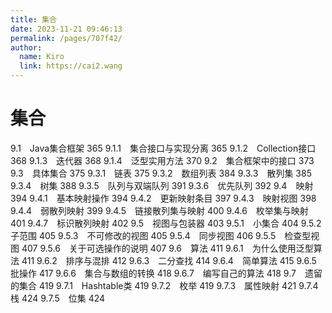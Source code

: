 ```yaml
---
title: 集合
date: 2023-11-21 09:46:13
permalink: /pages/707f42/
author: 
  name: Kiro
  link: https://cai2.wang
---
```

# 集合 

9.1　Java集合框架 365
9.1.1　集合接口与实现分离 365
9.1.2　Collection接口 368
9.1.3　迭代器 368
9.1.4　泛型实用方法 370
9.2　集合框架中的接口 373
9.3　具体集合 375
9.3.1　链表 375
9.3.2　数组列表 384
9.3.3　散列集 385
9.3.4　树集 388
9.3.5　队列与双端队列 391
9.3.6　优先队列 392
9.4　映射 394
9.4.1　基本映射操作 394
9.4.2　更新映射条目 397
9.4.3　映射视图 398
9.4.4　弱散列映射 399
9.4.5　链接散列集与映射 400
9.4.6　枚举集与映射 401
9.4.7　标识散列映射 402
9.5　视图与包装器 403
9.5.1　小集合 404
9.5.2　子范围 405
9.5.3　不可修改的视图 405
9.5.4　同步视图 406
9.5.5　检查型视图 407
9.5.6　关于可选操作的说明 407
9.6　算法 411
9.6.1　为什么使用泛型算法 411
9.6.2　排序与混排 412
9.6.3　二分查找 414
9.6.4　简单算法 415
9.6.5　批操作 417
9.6.6　集合与数组的转换 418
9.6.7　编写自己的算法 418
9.7　遗留的集合 419
9.7.1　Hashtable类 419
9.7.2　枚举 419
9.7.3　属性映射 421
9.7.4　栈 424
9.7.5　位集 424